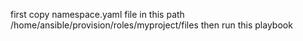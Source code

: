first copy namespace.yaml file in this path /home/ansible/provision/roles/myproject/files 
then run this playbook
